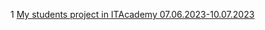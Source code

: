 1 [My students project in ITAcademy 07.06.2023-10.07.2023](https://www.figma.com/file/71uph8u0Gx7T7MGf04MdCl/%D0%9C%D0%B0%D1%80%D1%88%D1%80%D1%83%D1%82%D1%8B?type=design&node-id=0-1&mode=design&t=XFHPM16M5kIaVeBH-0)
